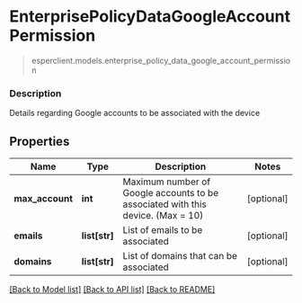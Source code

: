 # EnterprisePolicyDataGoogleAccountPermission
> esperclient.models.enterprise_policy_data_google_account_permission

### Description

Details regarding Google accounts to be associated with the device

## Properties
Name | Type | Description | Notes
------------ | ------------- | ------------- | -------------
**max_account** | **int** | Maximum number of Google accounts to be associated with this device. (Max &#x3D; 10) | [optional] 
**emails** | **list[str]** | List of emails to be associated | [optional] 
**domains** | **list[str]** | List of domains that can be associated | [optional] 

[[Back to Model list]](../README.md#documentation-for-models) [[Back to API list]](../README.md#documentation-for-api-endpoints) [[Back to README]](../README.md)


